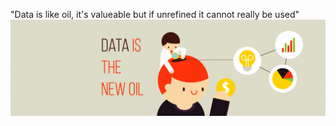 "Data is like oil, it's valueable but if unrefined it cannot really be used"
<br>
![](https://github.com/saraivajr/saraivajr/blob/main/Data-is-the-New-Oil.png)
<!--
**saraivajr/saraivajr** is a ✨ _special_ ✨ repository because its `README.md` (this file) appears on your GitHub profile.

Here are some ideas to get you started:

- 🔭 I’m currently working on ...
- 🌱 I’m currently learning ...
- 👯 I’m looking to collaborate on ...
- 🤔 I’m looking for help with ...
- 💬 Ask me about ...
- 📫 How to reach me: ...
- 😄 Pronouns: ...
- ⚡ Fun fact: ...
-->
